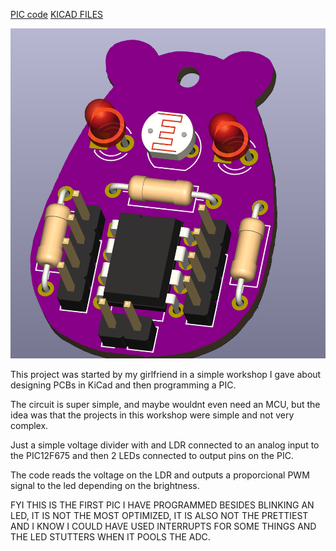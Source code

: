 [PIC code](PookieBrincos.X) 
[KICAD FILES](Miau.zip)

![3D RENDER](KICAD3D.png)


This project was started by my girlfriend in a simple workshop I gave about designing PCBs in KiCad and then programming a PIC.

The circuit is super simple, and maybe wouldnt even need an MCU, but the idea was that the projects in this workshop were simple and not very complex.

Just a simple voltage divider with and LDR connected to an analog input to the PIC12F675 and then 2 LEDs connected to output pins on the PIC.

The code reads the voltage on the LDR and outputs a proporcional PWM signal to the led depending on the brightness.

FYI THIS IS THE FIRST PIC I HAVE PROGRAMMED BESIDES BLINKING AN LED, IT IS NOT THE MOST OPTIMIZED, IT IS ALSO NOT THE PRETTIEST AND I KNOW I COULD HAVE USED INTERRUPTS FOR SOME THINGS AND THE LED STUTTERS WHEN IT POOLS THE ADC.
